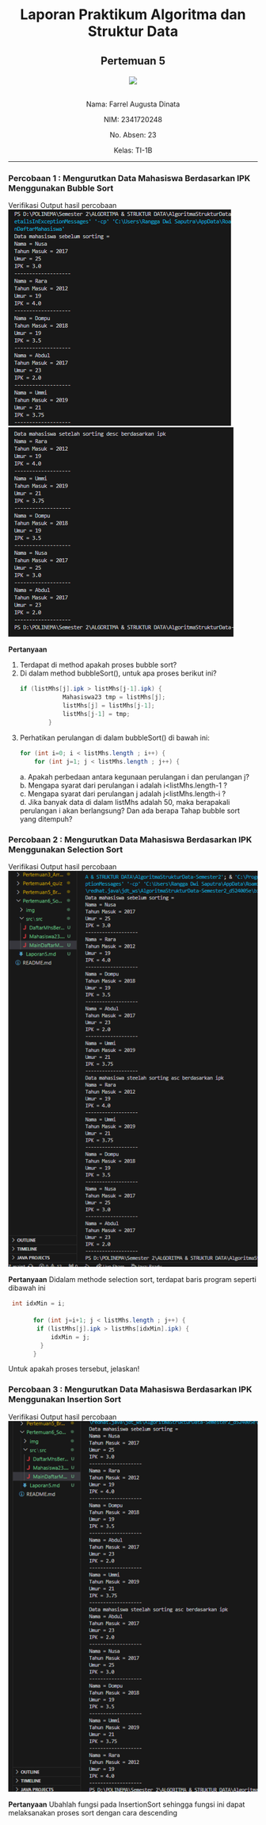 <div align="center">

# Laporan Praktikum Algoritma dan Struktur Data
## Pertemuan 5

<img src="../../../../assets/logo-polinema.png" align="center" width="200px">

\
Nama: Farrel Augusta Dinata

NIM: 2341720248

No. Absen: 23

Kelas: TI-1B

</div>

---
### Percobaan 1 : Mengurutkan Data Mahasiswa Berdasarkan IPK Menggunakan Bubble Sort
Verifikasi Output hasil percobaan <br>
![image](./img/Screenshot%202024-03-20%20121010.png)
![image](./img/Screenshot%202024-03-20%20121035.png)

**Pertanyaan**
1.  Terdapat di method apakah proses bubble sort?
2.  Di dalam method bubbleSort(), untuk apa proses berikut ini?
    ```java
    if (listMhs[j].ipk > listMhs[j-1].ipk) {
                Mahasiswa23 tmp = listMhs[j];
                listMhs[j] = listMhs[j-1];
                listMhs[j-1] = tmp;
            }
    ```
3.  Perhatikan perulangan di dalam bubbleSort() di bawah ini:
    ```java
    for (int i=0; i < listMhs.length ; i++) {
        for (int j=1; j < listMhs.length ; j++) {
    ```
    a. Apakah perbedaan antara kegunaan perulangan i dan perulangan j? <br>
    b. Mengapa syarat dari perulangan i adalah i<listMhs.length-1 ? <br>
    c. Mengapa syarat dari perulangan j adalah j<listMhs.length-i ? <br>
    d. Jika banyak data di dalam listMhs adalah 50, maka berapakali perulangan i akan 
berlangsung? Dan ada berapa Tahap bubble sort yang ditempuh?
### Percobaan 2 : Mengurutkan Data Mahasiswa Berdasarkan IPK Menggunakan Selection Sort
Verifikasi Output hasil percobaan <br>
![image](./img/img3.png)

**Pertanyaan**
Didalam methode selection sort, terdapat baris program seperti dibawah ini
```java
 int idxMin = i; 

       for (int j=i+1; j < listMhs.length ; j++) {
        if (listMhs[j].ipk > listMhs[idxMin].ipk) {
            idxMin = j;
         }
       }
```
Untuk apakah proses tersebut, jelaskan!
### Percobaan 3 : Mengurutkan Data Mahasiswa Berdasarkan IPK Menggunakan Insertion Sort
Verifikasi Output hasil percobaan <br>
![image](./img/img4.png)

**Pertanyaan**
Ubahlah fungsi pada InsertionSort sehingga fungsi ini dapat melaksanakan proses sort dengan cara descending
